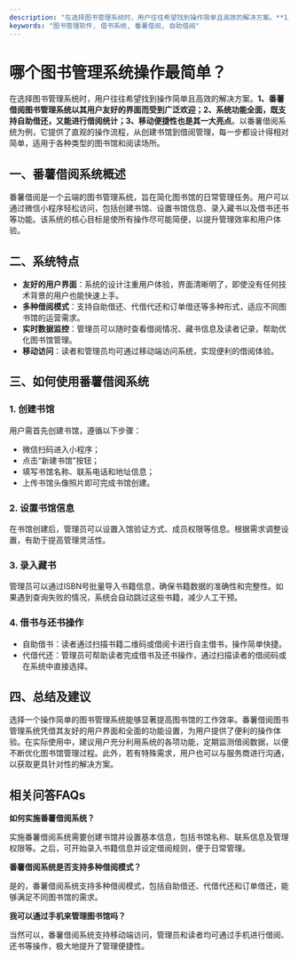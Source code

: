 ```yaml
---
description: "在选择图书管理系统时，用户往往希望找到操作简单且高效的解决方案。**1、番薯借阅图书管理系统以其用户友好的界面而受到广泛欢迎；2、系统功能全面，既支持自助借还，又能进行借阅统计；3、移动便捷性也是其一大亮点**。以番薯借阅系统为例，它提供了直观的操作流程，从创建书馆到借阅管理，每一步都设计得相对简单，适用于各种类型的图书馆和阅读场所。"
keywords: "图书管理软件, 借书系统, 番薯借阅, 自助借阅"
---
```

# 哪个图书管理系统操作最简单？

在选择图书管理系统时，用户往往希望找到操作简单且高效的解决方案。**1、番薯借阅图书管理系统以其用户友好的界面而受到广泛欢迎；2、系统功能全面，既支持自助借还，又能进行借阅统计；3、移动便捷性也是其一大亮点**。以番薯借阅系统为例，它提供了直观的操作流程，从创建书馆到借阅管理，每一步都设计得相对简单，适用于各种类型的图书馆和阅读场所。

## 一、番薯借阅系统概述

番薯借阅是一个云端的图书管理系统，旨在简化图书馆的日常管理任务。用户可以通过微信小程序轻松访问，包括创建书馆、设置书馆信息、录入藏书以及借书还书等功能。该系统的核心目标是使所有操作尽可能简便，以提升管理效率和用户体验。

## 二、系统特点

- **友好的用户界面**：系统的设计注重用户体验，界面清晰明了，即使没有任何技术背景的用户也能快速上手。
- **多种借阅模式**：支持自助借还、代借代还和订单借还等多种形式，适应不同图书馆的运营需求。
- **实时数据监控**：管理员可以随时查看借阅情况、藏书信息及读者记录，帮助优化图书馆管理。
- **移动访问**：读者和管理员均可通过移动端访问系统，实现便利的借阅体验。

## 三、如何使用番薯借阅系统

### 1. 创建书馆

用户需首先创建书馆，遵循以下步骤：

- 微信扫码进入小程序；
- 点击“新建书馆”按钮；
- 填写书馆名称、联系电话和地址信息；
- 上传书馆头像照片即可完成书馆创建。

### 2. 设置书馆信息

在书馆创建后，管理员可以设置入馆验证方式、成员权限等信息。根据需求调整设置，有助于提高管理灵活性。

### 3. 录入藏书

管理员可以通过ISBN号批量导入书籍信息，确保书籍数据的准确性和完整性。如果遇到查询失败的情况，系统会自动跳过这些书籍，减少人工干预。

### 4. 借书与还书操作

- 自助借书：读者通过扫描书籍二维码或借阅卡进行自主借书，操作简单快捷。
- 代借代还：管理员可帮助读者完成借书及还书操作，通过扫描读者的借阅码或在系统中直接选择。

## 四、总结及建议

选择一个操作简单的图书管理系统能够显著提高图书馆的工作效率。番薯借阅图书管理系统凭借其友好的用户界面和全面的功能设置，为用户提供了便利的操作体验。在实际使用中，建议用户充分利用系统的各项功能，定期监测借阅数据，以便不断优化图书馆管理过程。此外，若有特殊需求，用户也可以与服务商进行沟通，以获取更具针对性的解决方案。

## 相关问答FAQs

**如何实施番薯借阅系统？**

实施番薯借阅系统需要创建书馆并设置基本信息，包括书馆名称、联系信息及管理权限等。之后，可开始录入书籍信息并设定借阅规则，便于日常管理。

**番薯借阅系统是否支持多种借阅模式？**

是的，番薯借阅系统支持多种借阅模式，包括自助借还、代借代还和订单借还，能够满足不同图书馆的需求。

**我可以通过手机来管理图书馆吗？**

当然可以，番薯借阅系统支持移动端访问，管理员和读者均可通过手机进行借阅、还书等操作，极大地提升了管理便捷性。
